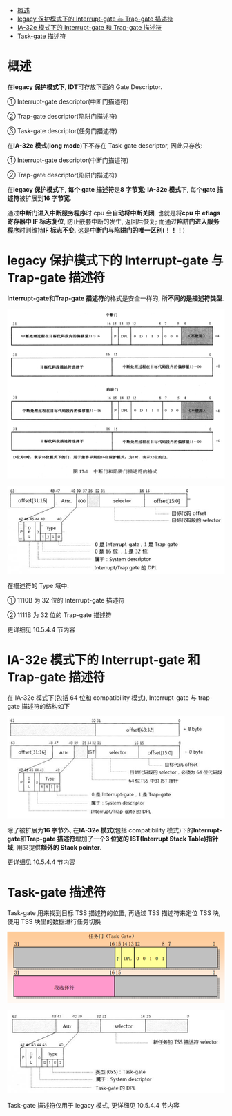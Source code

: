 
<!-- @import "[TOC]" {cmd="toc" depthFrom=1 depthTo=6 orderedList=false} -->

<!-- code_chunk_output -->

- [概述](#概述)
- [legacy 保护模式下的 Interrupt-gate 与 Trap-gate 描述符](#legacy-保护模式下的-interrupt-gate-与-trap-gate-描述符)
- [IA-32e 模式下的 Interrupt-gate 和 Trap-gate 描述符](#ia-32e-模式下的-interrupt-gate-和-trap-gate-描述符)
- [Task-gate 描述符](#task-gate-描述符)

<!-- /code_chunk_output -->

# 概述

在**legacy 保护模式下**, **IDT**可存放下面的 Gate Descriptor.

① Interrupt\-gate descriptor(中断门描述符)

② Trap\-gate descriptor(陷阱门描述符)

③ Task\-gate descriptor(任务门描述符)

在**IA\-32e 模式(long mode**)下不存在 Task\-gate descriptor, 因此只存放:

① Interrupt\-gate descriptor(中断门描述符)

② Trap\-gate descriptor(陷阱门描述符)

在**legacy 保护模式**下, **每个 gate 描述符**是**8 字节宽**; **IA\-32e 模式**下, 每个**gate 描述符**被扩展到**16 字节宽**.

通过**中断门进入中断服务程序**时 cpu 会**自动将中断关闭**, 也就是将**cpu 中 eflags 寄存器中 IF 标志复位**, 防止嵌套中断的发生, 返回后恢复; 而通过**陷阱门进入服务程序**时则维持**IF 标志不变**.  这是**中断门与陷阱门的唯一区别(！！！**)

# legacy 保护模式下的 Interrupt-gate 与 Trap-gate 描述符

**Interrupt-gate**和**Trap\-gate 描述符**的格式是安全一样的, 所**不同的是描述符类型**.

![config](./images/6.png)

![config](./images/9.png)

在描述符的 Type 域中:

① 1110B 为 32 位的 Interrupt\-gate 描述符

② 1111B 为 32 位的 Trap\-gate 描述符

更详细见 10.5.4.4 节内容

# IA-32e 模式下的 Interrupt-gate 和 Trap-gate 描述符

在 IA\-32e 模式下(包括 64 位和 compatibility 模式), Interrupt\-gate 与 trap\-gate 描述符的结构如下

![config](./images/10.png)

除了被扩展为**16 字节**外, 在**IA\-32e 模式**(包括 compatibility 模式)下的**Interrupt\-gate**和**Trap\-gate 描述符**增加了一个**3 位宽的 IST(Interrupt Stack Table)指针域**, 用来提供**额外的 Stack pointer**.

更详细见 10.5.4.4 节内容

# Task-gate 描述符

Task\-gate 用来找到目标 TSS 描述符的位置, 再通过 TSS 描述符来定位 TSS 块, 使用 TSS 块里的数据进行任务切换

![config](./images/11.png)

![config](./images/12.png)

Task\-gate 描述符仅用于 legacy 模式, 更详细见 10.5.4.4 节内容